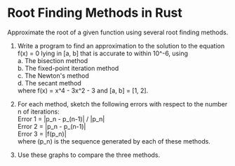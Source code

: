 # Root Finding Methods in Rust
Approximate the root of a given function using several root finding methods.

1) Write a program to find an approximation to the solution to the equation 
f(x) = 0 lying in [a, b] that is accurate to within 10^-6, using \
   a. The bisection method \
   b. The fixed-point iteration method \
   c. The Newton's method \
   d. The secant method \
where f(x) = x^4 - 3x^2 - 3 and [a, b] = [1, 2].

2) For each method, sketch the following errors with respect 
to the number n of iterations: \
   Error 1 = |p_n - p_(n-1)| / |p_n| \
   Error 2 = |p_n - p_(n-1)| \
   Error 3 = |f(p_n)| \
where (p_n) is the sequence generated by each of these methods.

3) Use these graphs to compare the three methods.
